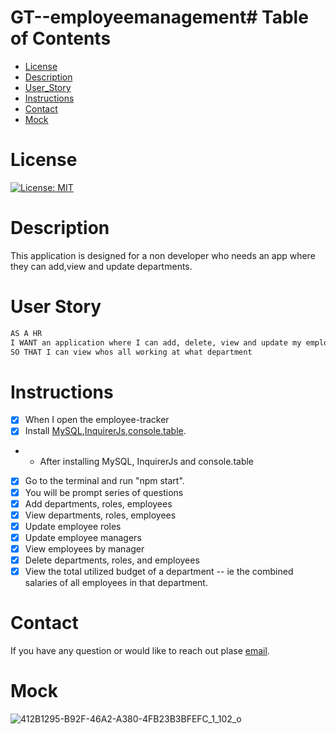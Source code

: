 # GT--employeemanagement# Table of Contents



* [License](#License)
* [Description](#Description)
* [User_Story](#User_Story)
* [Instructions](#Instructions)
* [Contact](#Contact)
* [Mock](#Mock) 
# License
[![License: MIT](https://img.shields.io/badge/License-MIT-yellow.svg)](https://opensource.org/licenses/MIT)

# Description
This application is designed for a non developer who needs an app where they can add,view and update departments. 
# User Story 
```md
AS A HR
I WANT an application where I can add, delete, view and update my employees
SO THAT I can view whos all working at what department
```
# Instructions
- [x] When I open the employee-tracker
- [x] Install [MySQL](https://www.npmjs.com/package/mysql),[InquirerJs](https://www.npmjs.com/package/inquirer/v/0.2.3),[console.table](https://www.npmjs.com/package/console.table).
- - After installing MySQL, InquirerJs and console.table
- [x] Go to the terminal and run "npm start".
- [x] You will be prompt series of questions
- [x] Add departments, roles, employees
- [x] View departments, roles, employees
- [x] Update employee roles
- [x] Update employee managers
- [x] View employees by manager
- [x] Delete departments, roles, and employees
- [x] View the total utilized budget of a department -- ie the combined salaries of all employees in that department.
# Contact
  If you have any question or would like to reach out plase [email](mailto:eulaliegee@gmail.com).

# Mock


![412B1295-B92F-46A2-A380-4FB23B3BFEFC_1_102_o](https://user-images.githubusercontent.com/45496074/137016710-46c2877c-59f1-4baa-a10d-bc4ce44316c4.jpeg)

